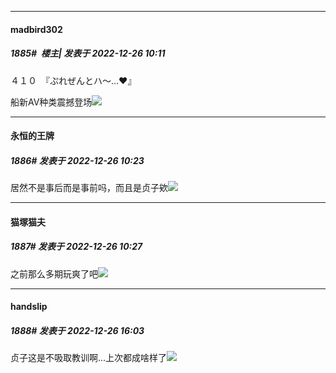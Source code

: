 

*****

####  madbird302  
##### 1885#         楼主| 发表于 2022-12-26 10:11

４１０　『ぷれぜんとハ～…❤』

船新AV种类震撼登场<img src="https://static.saraba1st.com/image/smiley/face2017/066.png" referrerpolicy="no-referrer">



*****

####  永恒的王牌  
##### 1886#       发表于 2022-12-26 10:23

居然不是事后而是事前吗，而且是贞子欸<img src="https://static.saraba1st.com/image/smiley/face2017/077.png" referrerpolicy="no-referrer">

*****

####  猫塚猫夫  
##### 1887#       发表于 2022-12-26 10:27

之前那么多期玩爽了吧<img src="https://static.saraba1st.com/image/smiley/face2017/077.png" referrerpolicy="no-referrer">



*****

####  handslip  
##### 1888#       发表于 2022-12-26 16:03

贞子这是不吸取教训啊...上次都成啥样了<img src="https://static.saraba1st.com/image/smiley/face2017/048.png" referrerpolicy="no-referrer">

